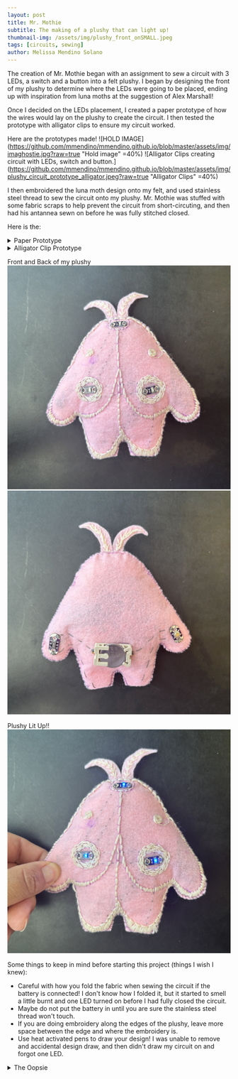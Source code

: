 ```yaml
---
layout: post
title: Mr. Mothie
subtitle: The making of a plushy that can light up!
thumbnail-img: /assets/img/plushy_front_onSMALL.jpeg
tags: [circuits, sewing]
author: Melissa Mendino Solano
---
```


The creation of Mr. Mothie began with an assignment to sew a circuit with 3 LEDs, a switch and a button into a felt plushy. I began by designing the front of my plushy to determine where the LEDs were going to be placed, ending up with inspiration from luna moths at the suggestion of Alex Marshall!

Once I decided on the LEDs placement, I created a paper prototype of how the wires would lay on the plushy to create the circuit. I then tested the prototype with alligator clips to ensure my circuit worked.

Here are the prototypes made!
![HOLD IMAGE](https://github.com/mmendino/mmendino.github.io/blob/master/assets/img/imaghostie.jpg?raw=true "Hold image" =40%) ![Alligator Clips creating circuit with LEDs, switch and button.](https://github.com/mmendino/mmendino.github.io/blob/master/assets/img/plushy_circuit_prototype_alligator.jpeg?raw=true "Alligator Clips" =40%)

I then embroidered the luna moth design onto my felt, and used stainless steel thread to sew the circuit onto my plushy. Mr. Mothie was stuffed with some fabric scraps to help prevent the circuit from short-circuting, and then had his antannea sewn on before he was fully stitched closed.

Here is the:
<details markdown="1">
<summary>Paper Prototype</summary>
![HOLD IMAGE](https://github.com/mmendino/mmendino.github.io/blob/master/assets/img/imaghostie.jpg?raw=true)
</details>

<details markdown="1">
<summary>Alligator Clip Prototype</summary>
![Alligator Clips creating circuit with LEDs, switch and button.](https://github.com/mmendino/mmendino.github.io/blob/master/assets/img/plushy_circuit_prototype_alligator.jpeg?raw=true)
</details>

Front and Back of my plushy
![Front of Plushy off](https://github.com/mmendino/mmendino.github.io/blob/master/assets/img/plushy_front_off.jpeg?raw=true)
![Back of plushy](https://github.com/mmendino/mmendino.github.io/blob/master/assets/img/plushy_back.jpeg?raw=true)

Plushy Lit Up!!
![Front of Plushy on](https://github.com/mmendino/mmendino.github.io/blob/master/assets/img/plushy_front_on.jpeg?raw=true)

Some things to keep in mind before starting this project (things I wish I knew):
- Careful with how you fold the fabric when sewing the circuit if the battery is connected! I don't know how I folded it, but it started to smell a little burnt and one LED turned on before I had fully closed the circuit.
- Maybe do not put the battery in until you are sure the stainless steel thread won't touch.
- If you are doing embroidery along the edges of the plushy, leave more space between the edge and where the embroidery is.
- Use heat activated pens to draw your design! I was unable to remove and accidental design draw, and then didn't draw my circuit on and forgot one LED.

<details markdown="1">
<summary>The Oopsie</summary>
![Cut stainless steel thread on the back of the plushy](https://github.com/mmendino/mmendino.github.io/blob/master/assets/img/plushy_circuit_oops.jpeg?raw=true)
</details>
